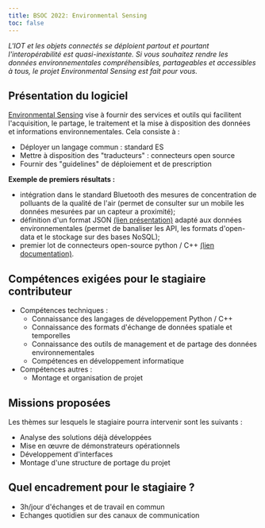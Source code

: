 ```yaml
---
title: BSOC 2022: Environmental Sensing
toc: false
---
```


*L'IOT et les objets connectés se déploient partout et pourtant l'interopérabilité est quasi-inexistante. Si vous souhaitez rendre les données environnementales compréhensibles, partageables et accessibles à tous, le projet Environmental Sensing est fait pour vous.*

## Présentation du logiciel

[Environmental Sensing](https://github.com/loco-philippe/Environnemental-Sensing/blob/main/documentation/ES%20-%20Standard.pdf) vise à fournir des services et outils qui facilitent l'acquisition, le partage, le traitement et la mise à disposition des données et informations environnementales. Cela consiste à : 
- Déployer un langage commun : standard ES
- Mettre à disposition des "traducteurs" : connecteurs open source
- Fournir des "guidelines" de déploiement et de prescription

**Exemple de premiers résultats :**
- intégration dans le standard Bluetooth des mesures de concentration de polluants de la qualité de l'air (permet de consulter sur un mobile les données mesurées par un capteur a proximité);
- définition d'un format JSON [(lien présentation)](https://github.com/loco-philippe/Environnemental-Sensing/blob/main/documentation/ObsJSON%20-%20Standard.pdf) adapté aux données environnementales (permet de banaliser les API, les formats d'open-data et le stockage sur des bases NoSQL);
- premier lot de connecteurs open-source python / C++ [(lien documentation)](https://loco-philippe.github.io/ES.html).

## Compétences exigées pour le stagiaire contributeur

- Compétences techniques :
  - Connaissance des langages de développement Python / C++
  - Connaissance des formats d'échange de données spatiale et temporelles
  - Connaissance des outils de management et de partage des données environnementales
  - Compétences en développement informatique
- Compétences autres :
  - Montage et organisation de projet

## Missions proposées

Les thèmes sur lesquels le stagiaire pourra intervenir sont les suivants :

- Analyse des solutions déjà développées 
- Mise en œuvre de démonstrateurs opérationnels
- Développement d'interfaces
- Montage d'une structure de portage du projet

## Quel encadrement pour le stagiaire ?

- 3h/jour d'échanges et de travail en commun
- Echanges quotidien sur des canaux de communication
